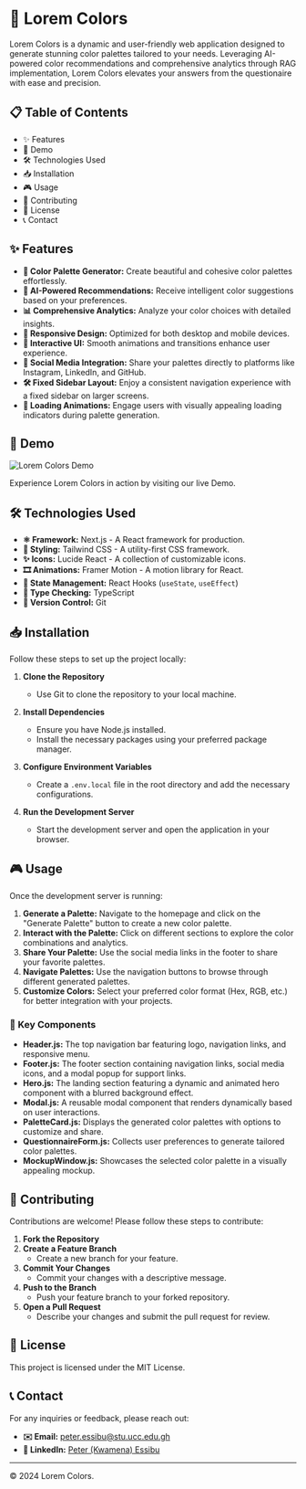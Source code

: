 # 🎨 Lorem Colors

Lorem Colors is a dynamic and user-friendly web application designed to generate stunning color palettes tailored to your needs. Leveraging AI-powered color recommendations and comprehensive analytics through RAG implementation, Lorem Colors elevates your answers from the questionaire with ease and precision.

## 📋 Table of Contents

- ✨ Features
- 🚀 Demo
- 🛠️ Technologies Used
- 📥 Installation
- 🎮 Usage
- 🤝 Contributing
- 📄 License
- 📞 Contact

## ✨ Features

- **🎨 Color Palette Generator:** Create beautiful and cohesive color palettes effortlessly.
- **🤖 AI-Powered Recommendations:** Receive intelligent color suggestions based on your preferences.
- **📊 Comprehensive Analytics:** Analyze your color choices with detailed insights.
- **📱 Responsive Design:** Optimized for both desktop and mobile devices.
- **🔄 Interactive UI:** Smooth animations and transitions enhance user experience.
- **🔗 Social Media Integration:** Share your palettes directly to platforms like Instagram, LinkedIn, and GitHub.
- **🛠️ Fixed Sidebar Layout:** Enjoy a consistent navigation experience with a fixed sidebar on larger screens.
- **🎥 Loading Animations:** Engage users with visually appealing loading indicators during palette generation.

## 🚀 Demo

![Lorem Colors Demo](./public/demo.gif)

Experience Lorem Colors in action by visiting our live Demo.

## 🛠️ Technologies Used

- **⚛️ Framework:** Next.js - A React framework for production.
- **🎨 Styling:** Tailwind CSS - A utility-first CSS framework.
- **✨ Icons:** Lucide React - A collection of customizable icons.
- **🎞️ Animations:** Framer Motion - A motion library for React.
- **🔧 State Management:** React Hooks (`useState`, `useEffect`)
- **📝 Type Checking:** TypeScript
- **📂 Version Control:** Git

## 📥 Installation

Follow these steps to set up the project locally:

1. **Clone the Repository**

   - Use Git to clone the repository to your local machine.

2. **Install Dependencies**

   - Ensure you have Node.js installed.
   - Install the necessary packages using your preferred package manager.

3. **Configure Environment Variables**

   - Create a `.env.local` file in the root directory and add the necessary configurations.

4. **Run the Development Server**
   - Start the development server and open the application in your browser.

## 🎮 Usage

Once the development server is running:

1. **Generate a Palette:** Navigate to the homepage and click on the "Generate Palette" button to create a new color palette.
2. **Interact with the Palette:** Click on different sections to explore the color combinations and analytics.
3. **Share Your Palette:** Use the social media links in the footer to share your favorite palettes.
4. **Navigate Palettes:** Use the navigation buttons to browse through different generated palettes.
5. **Customize Colors:** Select your preferred color format (Hex, RGB, etc.) for better integration with your projects.

### 🔑 Key Components

- **Header.js:** The top navigation bar featuring logo, navigation links, and responsive menu.
- **Footer.js:** The footer section containing navigation links, social media icons, and a modal popup for support links.
- **Hero.js:** The landing section featuring a dynamic and animated hero component with a blurred background effect.
- **Modal.js:** A reusable modal component that renders dynamically based on user interactions.
- **PaletteCard.js:** Displays the generated color palettes with options to customize and share.
- **QuestionnaireForm.js:** Collects user preferences to generate tailored color palettes.
- **MockupWindow.js:** Showcases the selected color palette in a visually appealing mockup.

## 🤝 Contributing

Contributions are welcome! Please follow these steps to contribute:

1. **Fork the Repository**
2. **Create a Feature Branch**
   - Create a new branch for your feature.
3. **Commit Your Changes**
   - Commit your changes with a descriptive message.
4. **Push to the Branch**
   - Push your feature branch to your forked repository.
5. **Open a Pull Request**
   - Describe your changes and submit the pull request for review.

## 📄 License

This project is licensed under the MIT License.

## 📞 Contact

For any inquiries or feedback, please reach out:

- **✉️ Email:** peter.essibu@stu.ucc.edu.gh
- **🔗 LinkedIn:** [Peter (Kwamena) Essibu](https://linkedin.com/in/peteressibu)

---

© 2024 Lorem Colors.
